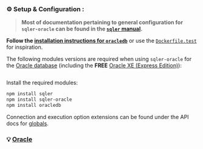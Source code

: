 ### ⚙️ Setup &amp; Configuration <sub id="conf"></sub>:

> __Most of documentation pertaining to general configuration for `sqler-oracle` can be found in the [`sqler` manual](https://ugate.github.io/sqler).__

__Follow the [installation instructions for `oracledb`](https://www.npmjs.com/package/oracledb)__ or use the [`Dockerfile.test`](https://github.com/ugate/sqler-oracle/blob/master/Dockerfile.test) for inspiration.

The following modules versions are required when using `sqler-oracle` for the [Oracle database](https://www.oracle.com/database/) (including the __FREE__ [Oracle XE (Express Edition)](https://www.oracle.com/database/technologies/appdev/xe.html)):
```jsdocp ./package.json @~ devDependencies.sqler @~ devDependencies.oracledb
```

Install the required modules:
```sh
npm install sqler
npm install sqler-oracle
npm install oracledb
```

Connection and execution option extensions can be found under the API docs for [globals](global.html).

### 💡 [Oracle](tutorial-2-usage.html)